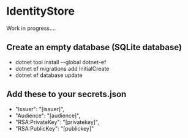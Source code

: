 # IdentityStore

Work in progress....


## Create an empty database (SQLite database)
- dotnet tool install --global dotnet-ef
- dotnet ef migrations add InitialCreate
- dotnet ef database update

## Add these to your secrets.json
-  "Issuer": "[issuer]",
-  "Audience": "[audience]",
-  "RSA:PrivateKey": "[privatekey]",
-  "RSA:PublicKey": "[publickey]"
